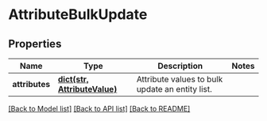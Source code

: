 # AttributeBulkUpdate

## Properties
Name | Type | Description | Notes
------------ | ------------- | ------------- | -------------
**attributes** | [**dict(str, AttributeValue)**](AttributeValue.md) | Attribute values to bulk update an entity list. | 

[[Back to Model list]](../README.md#documentation-for-models) [[Back to API list]](../README.md#documentation-for-api-endpoints) [[Back to README]](../README.md)


